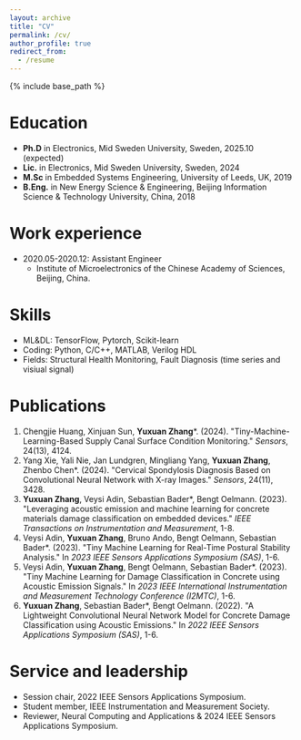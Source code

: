 ```yaml
---
layout: archive
title: "CV"
permalink: /cv/
author_profile: true
redirect_from:
  - /resume
---
```


{% include base_path %}

Education
======
* **Ph.D** in Electronics, Mid Sweden University, Sweden, 2025.10 (expected)
* **Lic.** in Electronics, Mid Sweden University, Sweden, 2024
* **M.Sc** in Embedded Systems Engineering, University of Leeds, UK, 2019
* **B.Eng.** in New Energy Science & Engineering, Beijing Information Science & Technology University, China, 2018

Work experience
======
* 2020.05-2020.12: Assistant Engineer
  * Institute of Microelectronics of the Chinese Academy of Sciences, Beijing, China.

Skills
======
* ML&DL: TensorFlow, Pytorch, Scikit-learn
* Coding: Python, C/C++, MATLAB, Verilog HDL
* Fields: Structural Health Monitoring, Fault Diagnosis (time series and visiual signal)

Publications
======
1. Chengjie Huang, Xinjuan Sun, **Yuxuan Zhang***. (2024). "Tiny-Machine-Learning-Based Supply Canal Surface Condition Monitoring." *Sensors*, 24(13), 4124.
2. Yang Xie, Yali Nie, Jan Lundgren, Mingliang Yang, **Yuxuan Zhang**, Zhenbo Chen*. (2024). "Cervical Spondylosis Diagnosis Based on Convolutional Neural Network with X-ray Images." *Sensors*, 24(11), 3428.
3. **Yuxuan Zhang**, Veysi Adin, Sebastian Bader*, Bengt Oelmann. (2023). "Leveraging acoustic emission and machine learning for concrete materials damage classification on embedded devices." *IEEE Transactions on Instrumentation and Measurement*, 1-8.
4. Veysi Adin, **Yuxuan Zhang**, Bruno Ando, Bengt Oelmann, Sebastian Bader*. (2023). "Tiny Machine Learning for Real-Time Postural Stability Analysis." In *2023 IEEE Sensors Applications Symposium (SAS)*, 1-6.
5. Veysi Adin, **Yuxuan Zhang**, Bengt Oelmann, Sebastian Bader*. (2023). "Tiny Machine Learning for Damage Classification in Concrete using Acoustic Emission Signals." In *2023 IEEE International Instrumentation and Measurement Technology Conference (I2MTC)*, 1-6.
6. **Yuxuan Zhang**, Sebastian Bader*, Bengt Oelmann. (2022). "A Lightweight Convolutional Neural Network Model for Concrete Damage Classification using Acoustic Emissions." In *2022 IEEE Sensors Applications Symposium (SAS)*, 1-6.
  
  
Service and leadership
======
* Session chair, 2022 IEEE Sensors Applications Symposium.
* Student member, IEEE Instrumentation and Measurement Society.
* Reviewer, Neural Computing and Applications & 2024 IEEE Sensors Applications Symposium.
